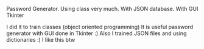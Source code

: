 Password Generator. Using class very much. With JSON database. With GUI Tkinter

I did it to train classes (object oriented programming)
It is useful password generator with GUI done in Tkinter :)
Also I trained JSON files and using dictionaries :)
I like this btw
